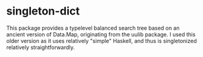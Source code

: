singleton-dict
==============

This package provides a typelevel balanced search tree based on an ancient version of Data.Map, 
originating from the uulib package. I used this older version as it uses relatively "simple"
Haskell, and thus is singletonized relatively straightforwardly.